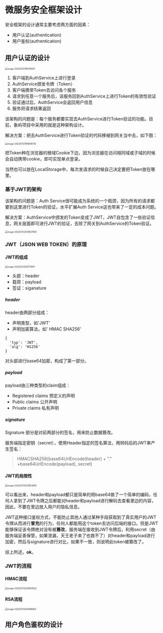 # 微服务安全框架设计

安全框架的设计通常主要考虑两方面的因素：

* 用户认证(authentication)
* 用户鉴权(authentication)





## 用户认证的设计

<img src="安全框架设计和实践/image-20220312195141401.png" alt="image-20220312195141401" style="zoom:50%;" />

1. 客户端到AuthService上进行登录
2. AuthService颁发令牌（Token）
3. 客户端携带Token去访问各个服务
4. 请求到任意一个服务后，该服务回到AuthService上进行Token的有效性验证
5. 验证通过后，AuthService会返回用户信息
6. 服务将请求结果返回

该架构的问题是：每个服务都要实现去AuthService进行Token验证的功能。目前，象屿项目中采用的就是这种架构设计。

解决方案：把去AuthService进行Token验证的代码移植到网关当中去，如下图：



<img src="安全框架设计和实践/image-20220312195608730.png" alt="image-20220312195608730" style="zoom:50%;" />

把Token种在浏览器的根域Cookie下边，因为浏览器在访问相同域或子域的时候会自动携带cookie，即可实现单点登录。

当然也可以放在LocalStorage中，每次发请求的时候自己决定要把Token放在哪里。



### 基于JWT的架构

该架构的问题是：Auth Service很可能成为系统的一个瓶颈，因为所有的请求都要到这里进行Token的验证，水平扩展Auth Service这也带来了一定的成本问题。

解决方案：AuthService中颁发的Token变成了JWT，JWT自包含了一些验证信息，网关层面即可进行JWT的验证，去除了网关到AuthService的Token验证。

<img src="%E5%AE%89%E5%85%A8%E6%A1%86%E6%9E%B6%E8%AE%BE%E8%AE%A1%E5%92%8C%E5%AE%9E%E8%B7%B5/image-20220312204927940.png" alt="image-20220312204927940" style="zoom:50%;" />

### JWT（JSON WEB TOKEN）的原理

#### JWT的组成

<img src="%E5%AE%89%E5%85%A8%E6%A1%86%E6%9E%B6%E8%AE%BE%E8%AE%A1%E5%92%8C%E5%AE%9E%E8%B7%B5/image-20220313210713971.png" alt="image-20220313210713971" style="zoom:50%;" />

* 头部：header
* 载荷：payload
* 签证：siganature

##### header

header由两部分组成：

* 声明类型，如'JWT'
* 声明加密算法，如' HMAC SHA256'

```
{
  'typ': 'JWT',
  'alg': 'HS256'
}
```

对头部进行base64加密，构成了第一部分。



##### payload

payload由三种类型的claim组成：

- Registered claims 预定义的声明
- Public claims 公开声明
- Private claims 私有声明



##### signature

Signature 部分是对前两部分的签名，用来防止数据篡改。

服务端指定密钥（secret），使用Header指定的签名算法，用转码后的JWT串产生签名：

> HMACSHA256(base64UrlEncode(header) + "." +base64UrlEncode(payload), secret)



#### JWT的局限性

<img src="%E5%AE%89%E5%85%A8%E6%A1%86%E6%9E%B6%E8%AE%BE%E8%AE%A1%E5%92%8C%E5%AE%9E%E8%B7%B5/image-20220313220903062.png" alt="image-20220313220903062" style="zoom:50%;" />

可以看出来，header和payload都只是简单的用base64做了一个简单的编码，任何人拿到了JWT令牌之后都能对header和payload进行解码去查看里边的内容，因此，不要在里边放入用户的隐私信息。

JWT这种接口鉴权方式，不能防止其他人通过某种手段获取到了真实用户的JWT令牌从而进行**冒充**的行为，任何人都能用这个token去访问后端的接口。但是JWT能够保证该令牌绝对没有被**篡改**，服务端在接收到JWT令牌后，利用secret（由服务端妥善保管，如果泄漏，天王老子来了也救不了）对header和payload进行加密，然后与signature进行对比，如果不一致，则说明此token被篡改了。

综上所述，**ok**。



### JWT的流程

#### HMAC流程

<img src="%E5%AE%89%E5%85%A8%E6%A1%86%E6%9E%B6%E8%AE%BE%E8%AE%A1%E5%92%8C%E5%AE%9E%E8%B7%B5/image-20220313220644522.png" alt="image-20220313220644522" style="zoom:50%;" />



#### RSA流程

<img src="%E5%AE%89%E5%85%A8%E6%A1%86%E6%9E%B6%E8%AE%BE%E8%AE%A1%E5%92%8C%E5%AE%9E%E8%B7%B5/image-20220313220816802.png" alt="image-20220313220816802" style="zoom:50%;" />



## 用户角色鉴权的设计

